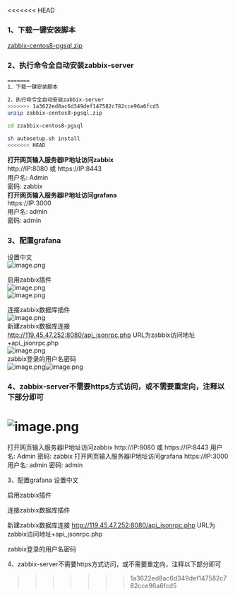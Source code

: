 <<<<<<< HEAD
<a name="bzlzS"></a>
### 1、下载一键安装脚本
[zabbix-centos8-pgsql.zip](https://www.yuque.com/attachments/yuque/0/2024/zip/26231376/1708493991472-044e4ac7-90ac-4318-be13-9af8be5194b7.zip?_lake_card=%7B%22src%22%3A%22https%3A%2F%2Fwww.yuque.com%2Fattachments%2Fyuque%2F0%2F2024%2Fzip%2F26231376%2F1708493991472-044e4ac7-90ac-4318-be13-9af8be5194b7.zip%22%2C%22name%22%3A%22zabbix-centos8-pgsql.zip%22%2C%22size%22%3A615608437%2C%22ext%22%3A%22zip%22%2C%22source%22%3A%22%22%2C%22status%22%3A%22done%22%2C%22download%22%3Atrue%2C%22taskId%22%3A%22uacf34da8-71ef-4789-b8a9-99acd1589b2%22%2C%22taskType%22%3A%22upload%22%2C%22type%22%3A%22application%2Fzip%22%2C%22__spacing%22%3A%22both%22%2C%22id%22%3A%22ud0287420%22%2C%22margin%22%3A%7B%22top%22%3Atrue%2C%22bottom%22%3Atrue%7D%2C%22card%22%3A%22file%22%7D)
<a name="dIUf7"></a>
### 2、执行命令全自动安装zabbix-server
```bash
=======
1、下载一键安装脚本

2、执行命令全自动安装zabbix-server
>>>>>>> 1a3622ed8ac6d349def147582c782cce96a6fcd5
unzip zabbix-centos8-pgsql.zip

cd zzabbix-centos8-pgsql

sh autosetup.sh install
<<<<<<< HEAD
```
**打开网页输入服务器IP地址访问zabbix**<br />http://IP:8080 或 https://IP:8443<br />用户名: Admin<br />密码: zabbix<br />**打开网页输入服务器IP地址访问grafana**<br />https://IP:3000<br />用户名: admin<br />密码: admin

<a name="mkdYv"></a>
### 3、配置grafana
设置中文<br />![image.png](https://cdn.nlark.com/yuque/0/2024/png/26231376/1708494583066-7a81f2d8-61af-4312-ae17-5040714d225c.png#averageHue=%23171a20&clientId=u0bd75c89-a6f9-4&from=paste&height=704&id=u312b0b07&originHeight=880&originWidth=1920&originalType=binary&ratio=1.25&rotation=0&showTitle=false&size=107714&status=done&style=none&taskId=u412b43ca-b3a6-4011-9a3e-d8d28df26a4&title=&width=1536)

启用zabbix插件<br />![image.png](https://cdn.nlark.com/yuque/0/2024/png/26231376/1708494658179-05c8da0e-bb63-491b-a822-4cf8528eb954.png#averageHue=%231a1d23&clientId=u0bd75c89-a6f9-4&from=paste&height=704&id=u875cd255&originHeight=880&originWidth=1920&originalType=binary&ratio=1.25&rotation=0&showTitle=false&size=349695&status=done&style=none&taskId=u59d6cb8c-7895-491d-af9b-1c75602a144&title=&width=1536)<br />![image.png](https://cdn.nlark.com/yuque/0/2024/png/26231376/1708495924616-6de0773d-f7b5-4f02-bca9-969e57547002.png#averageHue=%231a1d22&clientId=u0bd75c89-a6f9-4&from=paste&height=704&id=ubfc1b95e&originHeight=880&originWidth=1920&originalType=binary&ratio=1.25&rotation=0&showTitle=false&size=350162&status=done&style=none&taskId=u32c9022f-32ed-4583-9f97-aaea43a493f&title=&width=1536)

连接zabbix数据库插件<br />![image.png](https://cdn.nlark.com/yuque/0/2024/png/26231376/1708495966875-d205de0f-7886-4279-8ada-e1c9f4fe784b.png#averageHue=%23181a1f&clientId=u0bd75c89-a6f9-4&from=paste&height=704&id=ud65c5e60&originHeight=880&originWidth=1920&originalType=binary&ratio=1.25&rotation=0&showTitle=false&size=79753&status=done&style=none&taskId=uca772811-5cda-42c7-b47b-46ff0b3f922&title=&width=1536)<br />新建zabbix数据库连接<br />http://119.45.47.252:8080/api_jsonrpc.php		URL为zabbix访问地址+api_jsonrpc.php<br />![image.png](https://cdn.nlark.com/yuque/0/2024/png/26231376/1708496713992-2e655a29-ed26-4a5c-8855-872f00bc0554.png#averageHue=%23181b1f&clientId=u0bd75c89-a6f9-4&from=paste&height=704&id=ucfb28fe4&originHeight=880&originWidth=1920&originalType=binary&ratio=1.25&rotation=0&showTitle=false&size=123020&status=done&style=none&taskId=u3a8b5b62-ef8f-4ee5-be03-2b0ecd2c22d&title=&width=1536)<br />zabbix登录的用户名密码<br />![image.png](https://cdn.nlark.com/yuque/0/2024/png/26231376/1708496913403-fac29ccd-db0f-4304-9ffa-86dde18009e9.png#averageHue=%23181b1f&clientId=u0bd75c89-a6f9-4&from=paste&height=704&id=ucd549724&originHeight=880&originWidth=1920&originalType=binary&ratio=1.25&rotation=0&showTitle=false&size=111842&status=done&style=none&taskId=u1fd633a5-2b8b-42e9-b3ea-18b0699ac0b&title=&width=1536)![image.png](https://cdn.nlark.com/yuque/0/2024/png/26231376/1708496920783-b91d2467-db48-4739-bc6d-fcd3d9c10603.png#averageHue=%23181a1f&clientId=u0bd75c89-a6f9-4&from=paste&height=704&id=u80f23582&originHeight=880&originWidth=1920&originalType=binary&ratio=1.25&rotation=0&showTitle=false&size=108068&status=done&style=none&taskId=uc7500a69-3184-4b07-b4df-0b9a1f7cbeb&title=&width=1536)
<a name="MqPaS"></a>
### 4、zabbix-server不需要https方式访问，或不需要重定向，注释以下部分即可
![image.png](https://cdn.nlark.com/yuque/0/2024/png/26231376/1708494410235-b0539d9a-e41d-4289-bd2c-a00df0869fce.png#averageHue=%23020000&clientId=u0bd75c89-a6f9-4&from=paste&height=312&id=u54bfc446&originHeight=390&originWidth=937&originalType=binary&ratio=1.25&rotation=0&showTitle=false&size=37055&status=done&style=none&taskId=u5bb40cd2-d603-4919-9f89-6c4d0204eb4&title=&width=749.6)
=======
打开网页输入服务器IP地址访问zabbix
http://IP:8080 或 https://IP:8443
用户名: Admin
密码: zabbix
打开网页输入服务器IP地址访问grafana
https://IP:3000
用户名: admin
密码: admin

3、配置grafana
设置中文


启用zabbix插件



连接zabbix数据库插件

新建zabbix数据库连接
http://119.45.47.252:8080/api_jsonrpc.php		URL为zabbix访问地址+api_jsonrpc.php

zabbix登录的用户名密码

4、zabbix-server不需要https方式访问，或不需要重定向，注释以下部分即可
>>>>>>> 1a3622ed8ac6d349def147582c782cce96a6fcd5
